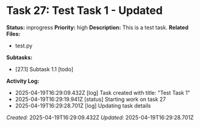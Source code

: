 # Task 27: Test Task 1 - Updated

**Status:** inprogress
**Priority:** high
**Description:**
This is a test task.
**Related Files:**
* test.py

**Subtasks:**
*   [27.1] Subtask 1.1 [todo]

**Activity Log:**
* 2025-04-19T16:29:09.432Z [log] Task created with title: "Test Task 1"
* 2025-04-19T16:29:19.941Z [status] Starting work on task 27
* 2025-04-19T16:29:28.701Z [log] Updating task details

*Created:* 2025-04-19T16:29:09.432Z
*Updated:* 2025-04-19T16:29:28.701Z
